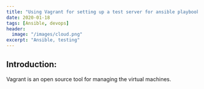 ```yaml
---
title: "Using Vagrant for setting up a test server for ansible playbooks"
date: 2020-01-18
tags: [Ansible, devops]
header:
  image: "/images/cloud.png"
excerpt: "Ansible, testing"
---
```


## Introduction: 

Vagrant is an open source tool for managing the virtual machines. 
